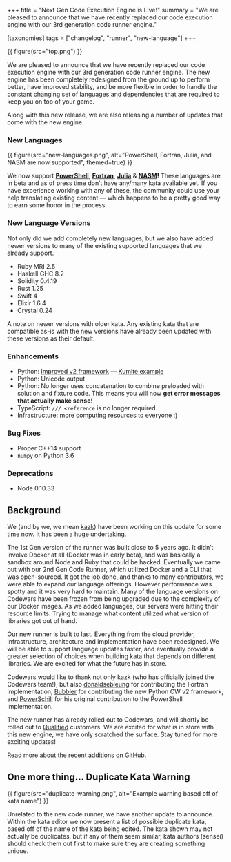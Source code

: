 +++
title = "Next Gen Code Execution Engine is Live!"
summary = "We are pleased to announce that we have recently replaced our code execution engine with our 3rd generation code runner engine."

[taxonomies]
tags = ["changelog", "runner", "new-language"]
+++

{{ figure(src="top.png") }}

We are pleased to announce that we have recently replaced our code execution engine with our 3rd generation code runner engine. The new engine has been completely redesigned from the ground up to perform better, have improved stability, and be more flexible in order to handle the constant changing set of languages and dependencies that are required to keep you on top of your game.

Along with this new release, we are also releasing a number of updates that come with the new engine.

### New Languages

{{ figure(src="new-languages.png", alt="PowerShell, Fortran, Julia, and NASM are now supported", themed=true) }}

We now support [**PowerShell**](https://en.wikipedia.org/wiki/PowerShell), [**Fortran**](https://en.wikipedia.org/wiki/Fortran), [**Julia**](https://en.wikipedia.org/wiki/Julia_(programming_language)) & [**NASM**](https://en.wikipedia.org/wiki/Netwide_Assembler)**!** These languages are in beta and as of press time don’t have any/many kata available yet. If you have experience working with any of these, the community could use your help translating existing content — which happens to be a pretty good way to earn some honor in the process.

### New Language Versions

Not only did we add completely new languages, but we also have added newer versions to many of the existing supported languages that we already support.

- Ruby MRI 2.5
- Haskell GHC 8.2
- Solidity 0.4.19
- Rust 1.25
- Swift 4
- Elixir 1.6.4
- Crystal 0.24

A note on newer versions with older kata. Any existing kata that are compatible as-is with the new versions have already been updated with these versions as their default.

### Enhancements

- Python: [Improved v2 framework](https://github.com/Codewars/codewars.com/wiki/Codewars-Python-Test-Framework-V2) — [Kumite example](https://www.codewars.com/kumite/5aaa2d33f51c8a313b00000e?sel=5aaafda16c51ee51b4000006)
- Python: Unicode output
- Python: No longer uses concatenation to combine preloaded with solution and fixture code. This means you will now **get error messages that actually make sense**!
- TypeScript: `/// <reference` is no longer required
- Infrastructure: more computing resources to everyone :)

### Bug Fixes

- Proper C++14 support
- `numpy` on Python 3.6

### Deprecations

- Node 0.10.33

## Background

We (and by we, we mean [kazk](https://www.codewars.com/users/kazk)) have been working on this update for some time now. It has been a huge undertaking.

The 1st Gen version of the runner was built close to 5 years ago. It didn’t involve Docker at all (Docker was in early beta), and was basically a sandbox around Node and Ruby that could be hacked. Eventually we came out with our 2nd Gen Code Runner, which utilized Docker and a CLI that was open-sourced. It got the job done, and thanks to many contributors, we were able to expand our language offerings. However performance was spotty and it was very hard to maintain. Many of the language versions on Codewars have been frozen from being upgraded due to the complexity of our Docker images. As we added languages, our servers were hitting their resource limits. Trying to manage what content utilized what version of libraries got out of hand.

Our new runner is built to last. Everything from the cloud provider, infrastructure, architecture and implementation have been redesigned. We will be able to support language updates faster, and eventually provide a greater selection of choices when building kata that depends on different libraries. We are excited for what the future has in store.

Codewars would like to thank not only kazk (who has officially joined the Codewars team!), but also [donaldsebleung](https://www.codewars.com/users/donaldsebleung) for contributing the Fortran implementation, [Bubbler](https://www.codewars.com/users/Bubbler) for contributing the new Python CW v2 framework, and [PowerSchill](https://github.com/PowerSchill) for his original contribution to the PowerShell implementation.

The new runner has already rolled out to Codewars, and will shortly be rolled out to [Qualified](https://qualified.io) customers. We are excited for what is in store with this new engine, we have only scratched the surface. Stay tuned for more exciting updates!

Read more about the recent additions on [GitHub](https://github.com/Codewars/codewars.com/issues/1336).

## One more thing… Duplicate Kata Warning

{{ figure(src="duplicate-warning.png", alt="Example warning based off of kata name") }}

Unrelated to the new code runner, we have another update to announce. Within the kata editor we now present a list of possible duplicate kata, based off of the name of the kata being edited. The kata shown may not actually be duplicates, but if any of them seem similar, kata authors (sensei) should check them out first to make sure they are creating something unique.
